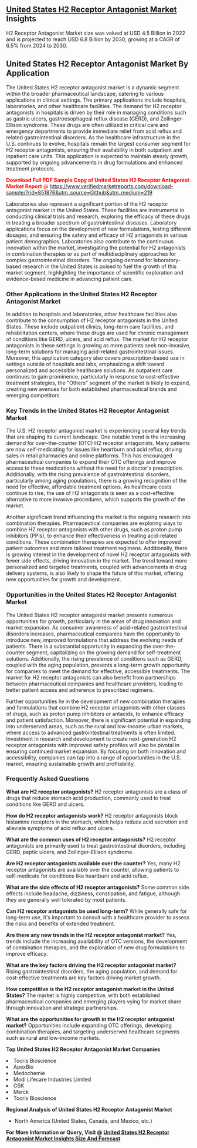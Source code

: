 <h2><a href="https://www.verifiedmarketreports.com/download-sample/?rid=851876&amp;utm_source=Github&amp;utm_medium=219" target="_blank">United States H2 Receptor Antagonist Market</a> Insights</h2><p>H2 Receptor Antagonist Market size was valued at USD 4.5 Billion in 2022 and is projected to reach USD 6.8 Billion by 2030, growing at a CAGR of 6.5% from 2024 to 2030.</p><p><h2>United States H2 Receptor Antagonist Market By Application</h2> <p>The United States H2 receptor antagonist market is a dynamic segment within the broader pharmaceutical landscape, catering to various applications in clinical settings. The primary applications include hospitals, laboratories, and other healthcare facilities. The demand for H2 receptor antagonists in hospitals is driven by their role in managing conditions such as gastric ulcers, gastroesophageal reflux disease (GERD), and Zollinger-Ellison syndrome. These drugs are often utilized in critical care and emergency departments to provide immediate relief from acid reflux and related gastrointestinal disorders. As the healthcare infrastructure in the U.S. continues to evolve, hospitals remain the largest consumer segment for H2 receptor antagonists, ensuring their availability in both outpatient and inpatient care units. This application is expected to maintain steady growth, supported by ongoing advancements in drug formulations and enhanced treatment protocols. <p><span class=""><span style="color: #ff0000;"><strong>Download Full PDF Sample Copy of United States H2 Receptor Antagonist Market Report</strong> @ </span><a href="https://www.verifiedmarketreports.com/download-sample/?rid=851876&amp;utm_source=Github&amp;utm_medium=219" target="_blank">https://www.verifiedmarketreports.com/download-sample/?rid=851876&amp;utm_source=Github&amp;utm_medium=219</a></span></p> <p>Laboratories also represent a significant portion of the H2 receptor antagonist market in the United States. These facilities are instrumental in conducting clinical trials and research, exploring the efficacy of these drugs in treating a broader spectrum of gastrointestinal diseases. Laboratory applications focus on the development of new formulations, testing different dosages, and ensuring the safety and efficacy of H2 antagonists in various patient demographics. Laboratories also contribute to the continuous innovation within the market, investigating the potential for H2 antagonists in combination therapies or as part of multidisciplinary approaches for complex gastrointestinal disorders. The ongoing demand for laboratory-based research in the United States is poised to fuel the growth of this market segment, highlighting the importance of scientific exploration and evidence-based medicine in advancing patient care. <h3>Other Applications in the United States H2 Receptor Antagonist Market</h3> <p>In addition to hospitals and laboratories, other healthcare facilities also contribute to the consumption of H2 receptor antagonists in the United States. These include outpatient clinics, long-term care facilities, and rehabilitation centers, where these drugs are used for chronic management of conditions like GERD, ulcers, and acid reflux. The market for H2 receptor antagonists in these settings is growing as more patients seek non-invasive, long-term solutions for managing acid-related gastrointestinal issues. Moreover, this application category also covers prescription-based use in settings outside of hospitals and labs, emphasizing a shift toward personalized and accessible healthcare solutions. As outpatient care continues to gain prominence, particularly in response to cost-effective treatment strategies, the "Others" segment of the market is likely to expand, creating new avenues for both established pharmaceutical brands and emerging competitors. <h3>Key Trends in the United States H2 Receptor Antagonist Market</h3> <p>The U.S. H2 receptor antagonist market is experiencing several key trends that are shaping its current landscape. One notable trend is the increasing demand for over-the-counter (OTC) H2 receptor antagonists. Many patients are now self-medicating for issues like heartburn and acid reflux, driving sales in retail pharmacies and online platforms. This has encouraged pharmaceutical companies to expand their OTC offerings and improve access to these medications without the need for a doctor's prescription. Additionally, with the rising prevalence of gastrointestinal disorders, particularly among aging populations, there is a growing recognition of the need for effective, affordable treatment options. As healthcare costs continue to rise, the use of H2 antagonists is seen as a cost-effective alternative to more invasive procedures, which supports the growth of the market. <p>Another significant trend influencing the market is the ongoing research into combination therapies. Pharmaceutical companies are exploring ways to combine H2 receptor antagonists with other drugs, such as proton pump inhibitors (PPIs), to enhance their effectiveness in treating acid-related conditions. These combination therapies are expected to offer improved patient outcomes and more tailored treatment regimens. Additionally, there is growing interest in the development of novel H2 receptor antagonists with fewer side effects, driving innovation in the market. The trend toward more personalized and targeted treatments, coupled with advancements in drug delivery systems, is also likely to shape the future of this market, offering new opportunities for growth and development. <h3>Opportunities in the United States H2 Receptor Antagonist Market</h3> <p>The United States H2 receptor antagonist market presents numerous opportunities for growth, particularly in the areas of drug innovation and market expansion. As consumer awareness of acid-related gastrointestinal disorders increases, pharmaceutical companies have the opportunity to introduce new, improved formulations that address the evolving needs of patients. There is a substantial opportunity in expanding the over-the-counter segment, capitalizing on the growing demand for self-treatment solutions. Additionally, the rising prevalence of conditions such as GERD, coupled with the aging population, presents a long-term growth opportunity for companies to meet the demand for effective, accessible treatments. The market for H2 receptor antagonists can also benefit from partnerships between pharmaceutical companies and healthcare providers, leading to better patient access and adherence to prescribed regimens. <p>Further opportunities lie in the development of new combination therapies and formulations that combine H2 receptor antagonists with other classes of drugs, such as proton pump inhibitors or antacids, to enhance efficacy and patient satisfaction. Moreover, there is significant potential in expanding into underserved areas, such as the rural and low-income urban markets, where access to advanced gastrointestinal treatments is often limited. Investment in research and development to create next-generation H2 receptor antagonists with improved safety profiles will also be pivotal in ensuring continued market expansion. By focusing on both innovation and accessibility, companies can tap into a range of opportunities in the U.S. market, ensuring sustainable growth and profitability. <h3>Frequently Asked Questions</h3> <p><strong>What are H2 receptor antagonists?</strong> H2 receptor antagonists are a class of drugs that reduce stomach acid production, commonly used to treat conditions like GERD and ulcers.</p> <p><strong>How do H2 receptor antagonists work?</strong> H2 receptor antagonists block histamine receptors in the stomach, which helps reduce acid secretion and alleviate symptoms of acid reflux and ulcers.</p> <p><strong>What are the common uses of H2 receptor antagonists?</strong> H2 receptor antagonists are primarily used to treat gastrointestinal disorders, including GERD, peptic ulcers, and Zollinger-Ellison syndrome.</p> <p><strong>Are H2 receptor antagonists available over the counter?</strong> Yes, many H2 receptor antagonists are available over the counter, allowing patients to self-medicate for conditions like heartburn and acid reflux.</p> <p><strong>What are the side effects of H2 receptor antagonists?</strong> Some common side effects include headache, dizziness, constipation, and fatigue, although they are generally well tolerated by most patients.</p> <p><strong>Can H2 receptor antagonists be used long-term?</strong> While generally safe for long-term use, it's important to consult with a healthcare provider to assess the risks and benefits of extended treatment.</p> <p><strong>Are there any new trends in the H2 receptor antagonist market?</strong> Yes, trends include the increasing availability of OTC versions, the development of combination therapies, and the exploration of new drug formulations to improve efficacy.</p> <p><strong>What are the key factors driving the H2 receptor antagonist market?</strong> Rising gastrointestinal disorders, the aging population, and demand for cost-effective treatments are key factors driving market growth.</p> <p><strong>How competitive is the H2 receptor antagonist market in the United States?</strong> The market is highly competitive, with both established pharmaceutical companies and emerging players vying for market share through innovation and strategic partnerships.</p> <p><strong>What are the opportunities for growth in the H2 receptor antagonist market?</strong> Opportunities include expanding OTC offerings, developing combination therapies, and targeting underserved healthcare segments such as rural and low-income markets.</p> </p><p><strong>Top United States H2 Receptor Antagonist Market Companies</strong></p><div data-test-id=""><p><li>Tocris Bioscience</li><li> ApexBio</li><li> Medochemie</li><li> Modi Lifecare Industries Limited</li><li> GSK</li><li> Merck</li><li> Tocris Bioscience</li></p><div><strong>Regional Analysis of&nbsp;United States H2 Receptor Antagonist Market</strong></div><ul><li dir="ltr"><p dir="ltr">North America&nbsp;(United States, Canada, and Mexico, etc.)</p></li></ul><p><strong>For More Information or Query, Visit @&nbsp;</strong><strong><a href="https://www.verifiedmarketreports.com/product/h2-receptor-antagonist-market/?utm_source=Github&amp;utm_medium=219" target="_blank">United States H2 Receptor Antagonist Market Insights Size And Forecast</a></strong></p></div>

